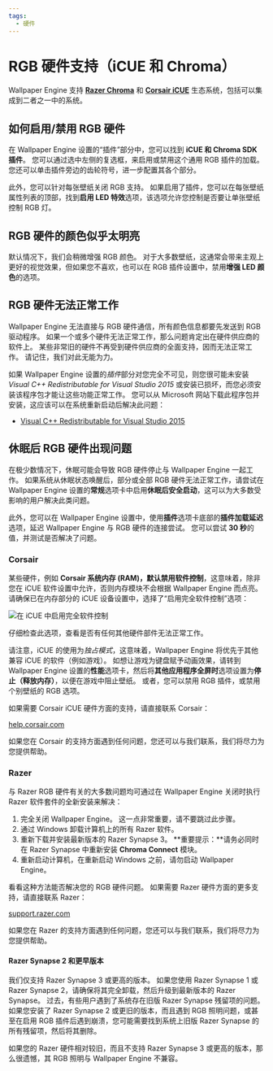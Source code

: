 ```yaml
---
tags:
  - 硬件
---
```


# RGB 硬件支持（iCUE 和 Chroma）

Wallpaper Engine 支持 [**Razer Chroma**](https://www.razer.com/chroma) 和 [**Corsair iCUE**](https://www.corsair.com/icue) 生态系统，包括可以集成到二者之一中的系统。

## 如何启用/禁用 RGB 硬件

在 Wallpaper Engine 设置的“插件”部分中，您可以找到 **iCUE 和 Chroma SDK 插件**。 您可以通过选中左侧的复选框，来启用或禁用这个通用 RGB 插件的加载。 您还可以单击插件旁边的齿轮符号，进一步配置其各个部分。

此外，您可以针对每张壁纸关闭 RGB 支持。 如果启用了插件，您可以在每张壁纸属性列表的顶部，找到**启用 LED 特效**选项，该选项允许您控制是否要让单张壁纸控制 RGB 灯。

## RGB 硬件的颜色似乎太明亮

默认情况下，我们会稍微增强 RGB 颜色。 对于大多数壁纸，这通常会带来主观上更好的视觉效果，但如果您不喜欢，也可以在 RGB 插件设置中，禁用**增强 LED 颜色**的选项。

## RGB 硬件无法正常工作

Wallpaper Engine 无法直接与 RGB 硬件通信，所有颜色信息都要先发送到 RGB 驱动程序。 如果一个或多个硬件无法正常工作，那么问题肯定出在硬件供应商的软件上。 某些非常旧的硬件不再受到硬件供应商的全面支持，因而无法正常工作。 请记住，我们对此无能为力。

如果 Wallpaper Engine 设置的*插件*部分对您完全不可见，则您很可能未安装 *Visual C++ Redistributable for Visual Studio 2015* 或安装已损坏，而您必须安装该程序包才能让这些功能正常工作。 您可以从 Microsoft 网站下载此程序包并安装，这应该可以在系统重新启动后解决此问题：

* [Visual C++ Redistributable for Visual Studio 2015](https://www.microsoft.com/download/details.aspx?id=48145)

## 休眠后 RGB 硬件出现问题

在极少数情况下，休眠可能会导致 RGB 硬件停止与 Wallpaper Engine 一起工作。 如果系统从休眠状态唤醒后，部分或全部 RGB 硬件无法正常工作，请尝试在 Wallpaper Engine 设置的**常规**选项卡中启用**休眠后安全启动**，这可以为大多数受影响的用户解决此类问题。

此外，您可以在 Wallpaper Engine 设置中，使用**插件**选项卡底部的**插件加载延迟**选项，延迟 Wallpaper Engine 与 RGB 硬件的连接尝试。 您可以尝试 **30 秒**的值，并测试是否解决了问题。

### Corsair

某些硬件，例如 **Corsair 系统内存 (RAM)，默认禁用软件控制**，这意味着，除非您在 iCUE 软件设置中允许，否则内存模块不会根据 Wallpaper Engine 而点亮。 请确保已在内存部分的 iCUE 设备设置中，选择了“启用完全软件控制”选项：

![在 iCUE 中启用完全软件控制](./icue.png)

仔细检查此选项，查看是否有任何其他硬件部件无法正常工作。

请注意，iCUE 的使用为*独占模式*，这意味着，Wallpaper Engine 将优先于其他兼容 iCUE 的软件（例如游戏）。 如想让游戏为键盘赋予动画效果，请转到 Wallpaper Engine 设置的**性能**选项卡，然后将**其他应用程序全屏时**选项设置为**停止（释放内存）**，以便在游戏中阻止壁纸。 或者，您可以禁用 RGB 插件，或禁用个别壁纸的 RGB 选项。

如果需要 Corsair iCUE 硬件方面的支持，请直接联系 Corsair：

[help.corsair.com](https://help.corsair.com/)

如果您在 Corsair 的支持方面遇到任何问题，您还可以与我们联系，我们将尽力为您提供帮助。

### Razer

与 Razer RGB 硬件有关的大多数问题均可通过在 Wallpaper Engine 关闭时执行 Razer 软件套件的全新安装来解决：

1. 完全关闭 Wallpaper Engine。 这一点非常重要，请不要跳过此步骤。
2. 通过 Windows 卸载计算机上的所有 Razer 软件。
3. 重新下载并安装最新版本的 Razer Synapse 3。 **重要提示：**请务必同时在 Razer Synapse 中重新安装 **Chroma Connect** 模块。
4. 重新启动计算机，在重新启动 Windows 之前，请勿启动 Wallpaper Engine。

看看这种方法能否解决您的 RGB 硬件问题。 如果需要 Razer 硬件方面的更多支持，请直接联系 Razer：

[support.razer.com](https://support.razer.com/)

如果您在 Razer 的支持方面遇到任何问题，您还可以与我们联系，我们将尽力为您提供帮助。

#### Razer Synapse 2 和更早版本

我们仅支持 Razer Synapse 3 或更高的版本。 如果您使用 Razer Synapse 1 或 Razer Synapse 2，请确保将其完全卸载，然后升级到最新版本的 Razer Synapse。 过去，有些用户遇到了系统存在旧版 Razer Synapse 残留项的问题。 如果您安装了 Razer Synapse 2 或更旧的版本，而且遇到 RGB 照明问题，或甚至在启用 RGB 插件后遇到崩溃，您可能需要找到系统上旧版 Razer Synapse 的所有残留项，然后将其删除。

如果您的 Razer 硬件相对较旧，而且不支持 Razer Synapse 3 或更高的版本，那么很遗憾，其 RGB 照明与 Wallpaper Engine 不兼容。